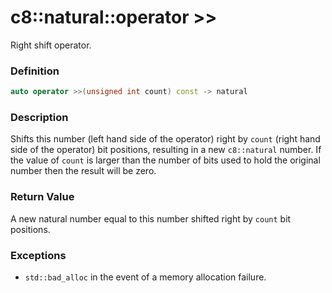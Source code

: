 # c8::natural::operator >> #

Right shift operator.

### Definition ###

```cpp
auto operator >>(unsigned int count) const -> natural
```

### Description ###

Shifts this number (left hand side of the operator) right by `count` (right hand side of the operator) bit positions, resulting in a new `c8::natural` number.  If the value of `count` is larger than the number of bits used to hold the original number then the result will be zero.

### Return Value ###

A new natural number equal to this number shifted right by `count` bit positions.

### Exceptions ###

* `std::bad_alloc` in the event of a memory allocation failure.

